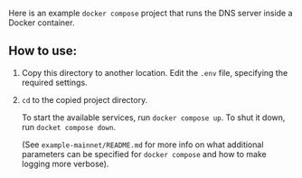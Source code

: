Here is an example `docker compose` project that runs the DNS server inside a Docker container.

How to use:
----------
1. Copy this directory to another location. Edit the `.env` file, specifying the required settings.

2. `cd` to the copied project directory.

    To start the available services, run `docker compose up`.
    To shut it down, run `docket compose down`.

    (See `example-mainnet/README.md` for more info on what additional parameters can be specified for `docker compose` and how to make logging more verbose).